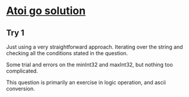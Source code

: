 # [Atoi go solution](https://leetcode.com/problems/string-to-integer-atoi/)
    
## Try 1

Just using a very straightforward approach. Iterating over the string and checking all the conditions stated in the question.

Some trial and errors on the minInt32 and maxInt32, but nothing too complicated.

This question is primarily an exercise in logic operation, and ascii conversion.
